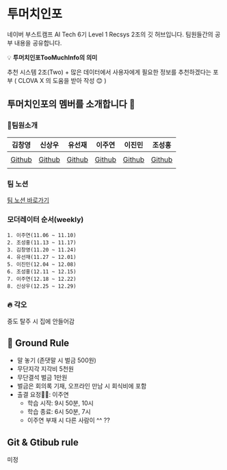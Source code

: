 # 투머치인포

네이버 부스트캠프 AI Tech 6기 Level 1 Recsys 2조의 깃 허브입니다. 팀원들간의 공부 내용을 공유합니다.

<aside>
    
💡 **투머치인포TooMuchInfo의 의미**

추천 시스템 2조(Two) + 많은 데이터에서 사용자에게 필요한 정보를 추천하겠다는 포부
( CLOVA X 의 도움을 받아 작성 😊 )

</aside>

## 투머치인포의 멤버를 소개합니다 👋

### 🦹‍팀원소개
|김창영|신상우|유선재|이주연|이진민|조성홍|
|:---:|:---:|:---:|:---:|:---:|:---:|
|![]()|![]()|![]()|![]()|![]()|![]()|
|[Github](https://github.com/ChangZero)|[Github](https://github.com/)|[Github](https://github.com/)|[Github](https://github.com/)|[Github](https://github.com/)|[Github](https://github.com/)|
|||||||


### 팀 노션
[팀 노션 바로가기](https://www.notion.so/leejuyeon/61411b2012a54b95a23642072e6000de) 

### 모더레이터 순서(weekly)
    1. 이주연(11.06 ~ 11.10)
    2. 조성홍(11.13 ~ 11.17)
    3. 김창영(11.20 ~ 11.24)
    4. 유선재(11.27 ~ 12.01)
    5. 이진민(12.04 ~ 12.08)
    6. 조성홍(12.11 ~ 12.15)
    7. 이주연(12.18 ~ 12.22)
    8. 신상우(12.25 ~ 12.29)

### 🔥 각오
중도 탈주 시 집에 안들어감

## 📝 Ground Rule
- 말 놓기 (존댓말 시 벌금 500원)
- 무단지각 지각비 5천원
- 무단결석 벌금 1만원
- 벌금은 회의록 기재, 오프라인 만남 시 회식비에 포함
- 출결 요정🧚🏻: 이주연
    - 학습 시작: 9시 50분, 10시
    - 학습 종료: 6시 50분, 7시
    - 이주연 부재 시 다른 사람이 ^^ ??
  
## Git & Gtibub rule
미정
